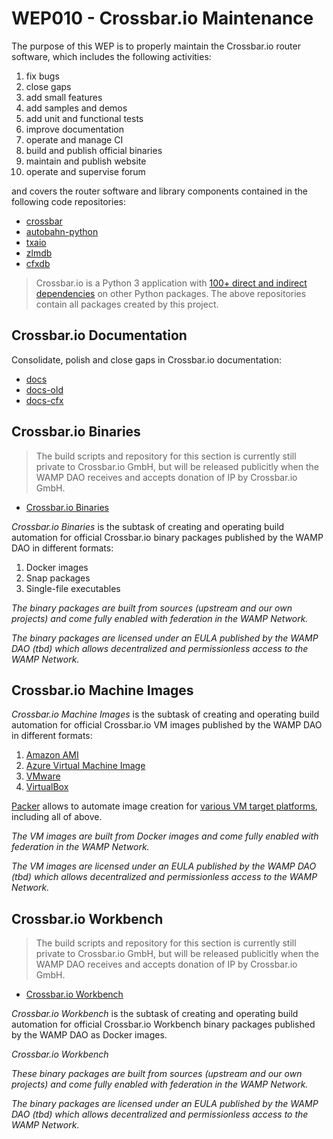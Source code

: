 # WEP010 - Crossbar.io Maintenance

The purpose of this WEP is to properly maintain the Crossbar.io router software,
which includes the following activities:

1. fix bugs
2. close gaps
3. add small features
4. add samples and demos
5. add unit and functional tests
6. improve documentation
7. operate and manage CI
7. build and publish official binaries
8. maintain and publish website
9. operate and supervise forum

and covers the router software and library components contained in the following
code repositories:

* [crossbar](https://github.com/crossbario/crossbar/issues)
* [autobahn-python](https://github.com/crossbario/autobahn-python/issues)
* [txaio](https://github.com/crossbario/txaio/issues)
* [zlmdb](https://github.com/crossbario/zlmdb/issues)
* [cfxdb](https://github.com/crossbario/cfxdb/issues)

> Crossbar.io is a Python 3 application with [100+ direct and indirect dependencies](https://github.com/crossbario/crossbar/blob/master/requirements-pinned.txt) on other Python packages. The above repositories contain all packages created by this project.


## Crossbar.io Documentation

Consolidate, polish and close gaps in Crossbar.io documentation:

* [docs](https://github.com/crossbario/crossbar/tree/master/docs)
* [docs-old](https://github.com/crossbario/crossbar/tree/master/docs-old)
* [docs-cfx](https://github.com/crossbario/crossbar/tree/master/docs-cfx)


## Crossbar.io Binaries

> The build scripts and repository for this section is currently still private to Crossbar.io GmbH, but will be released publicitly when the WAMP DAO receives and accepts donation of IP by Crossbar.io GmbH.

* [Crossbar.io Binaries](https://github.com/crossbario/crossbar-binaries)

*Crossbar.io Binaries* is the subtask of creating and operating build automation for official Crossbar.io binary packages published by the WAMP DAO in different formats:

1. Docker images
2. Snap packages
3. Single-file executables

*The binary packages are built from sources (upstream and our own projects) and come fully enabled with federation in the WAMP Network.*

*The binary packages are licensed under an EULA published by the WAMP DAO (tbd) which allows decentralized and permissionless access to the WAMP Network.*


## Crossbar.io Machine Images

*Crossbar.io Machine Images* is the subtask of creating and operating build automation for official Crossbar.io VM images published by the WAMP DAO in different formats:

1. [Amazon AMI](https://www.packer.io/docs/builders/amazon)
2. [Azure Virtual Machine Image](https://www.packer.io/docs/builders/azure)
3. [VMware](https://www.packer.io/docs/builders/vmware)
4. [VirtualBox](https://www.packer.io/docs/builders/virtualbox)

[Packer](https://www.packer.io/) allows to automate image creation for [various VM target platforms](https://www.packer.io/docs/builders), including all of above.

*The VM images are built from Docker images and come fully enabled with federation in the WAMP Network.*

*The VM images are licensed under an EULA published by the WAMP DAO (tbd) which allows decentralized and permissionless access to the WAMP Network.*


## Crossbar.io Workbench

> The build scripts and repository for this section is currently still private to Crossbar.io GmbH, but will be released publicitly when the WAMP DAO receives and accepts donation of IP by Crossbar.io GmbH.

* [Crossbar.io Workbench](https://github.com/crossbario/crossbar-workbench)

*Crossbar.io Workbench* is the subtask of creating and operating build automation for official Crossbar.io Workbench binary packages published by the WAMP DAO as Docker images.

*Crossbar.io Workbench*


*These binary packages are built from sources (upstream and our own projects) and come fully enabled with federation in the WAMP Network.*

*The binary packages are licensed under an EULA published by the WAMP DAO (tbd) which allows decentralized and permissionless access to the WAMP Network.*
